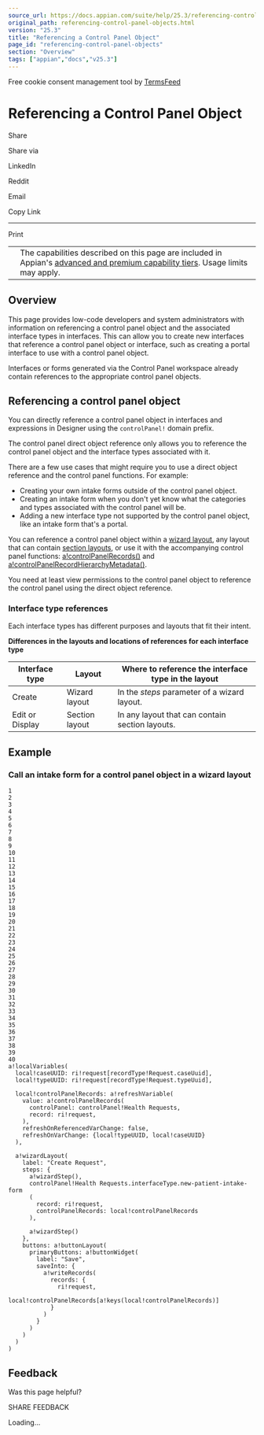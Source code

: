 ```yaml
---
source_url: https://docs.appian.com/suite/help/25.3/referencing-control-panel-objects.html
original_path: referencing-control-panel-objects.html
version: "25.3"
title: "Referencing a Control Panel Object"
page_id: "referencing-control-panel-objects"
section: "Overview"
tags: ["appian","docs","v25.3"]
---
```



Free cookie consent management tool by [TermsFeed](https://www.termsfeed.com/)

# Referencing a Control Panel Object

Share

Share via

LinkedIn

Reddit

Email

Copy Link

* * *

Print

<table><tbody><tr><td><i class="fa fa-info-circle" aria-hidden="true"></i></td><td>The capabilities described on this page are included in Appian's <a href="/suite/help/25.3/Appian_Tiers.html">advanced and premium capability tiers</a>. Usage limits may apply.</td></tr></tbody></table>

## Overview

This page provides low-code developers and system administrators with information on referencing a control panel object and the associated interface types in interfaces. This can allow you to create new interfaces that reference a control panel object or interface, such as creating a portal interface to use with a control panel object.

Interfaces or forms generated via the Control Panel workspace already contain references to the appropriate control panel objects.

## Referencing a control panel object

You can directly reference a control panel object in interfaces and expressions in Designer using the `controlPanel!` domain prefix.

The control panel direct object reference only allows you to reference the control panel object and the interface types associated with it.

There are a few use cases that might require you to use a direct object reference and the control panel functions. For example:

-   Creating your own intake forms outside of the control panel object.
-   Creating an intake form when you don't yet know what the categories and types associated with the control panel will be.
-   Adding a new interface type not supported by the control panel object, like an intake form that's a portal.

You can reference a control panel object within a [wizard layout](Wizard_Layout.html), any layout that can contain [section layouts](Section_Layout.html), or use it with the accompanying control panel functions: [a!controlPanelRecords()](fnc_evaluation_a_controlPanelRecords.html) and [a!controlPanelRecordHierarchyMetadata()](fnc_system_a_controlPanelRecordHierarchyMetadata.html).

You need at least view permissions to the control panel object to reference the control panel using the direct object reference.

### Interface type references

Each interface types has different purposes and layouts that fit their intent.

**Differences in the layouts and locations of references for each interface type**

| Interface type | Layout | Where to reference the interface type in the layout |
| --- | --- | --- |
| Create | Wizard layout | In the _steps_ parameter of a wizard layout. |
| Edit or Display | Section layout | In any layout that can contain section layouts. |

## Example

### Call an intake form for a control panel object in a wizard layout

```
1
2
3
4
5
6
7
8
9
10
11
12
13
14
15
16
17
18
19
20
21
22
23
24
25
26
27
28
29
30
31
32
33
34
35
36
37
38
39
40
a!localVariables(
  local!caseUUID: ri!request[recordType!Request.caseUuid],
  local!typeUUID: ri!request[recordType!Request.typeUuid],

  local!controlPanelRecords: a!refreshVariable(
    value: a!controlPanelRecords(
      controlPanel: controlPanel!Health Requests,
      record: ri!request,
    ),
    refreshOnReferencedVarChange: false,
    refreshOnVarChange: {local!typeUUID, local!caseUUID}
  ),

  a!wizardLayout(
    label: "Create Request",
    steps: {
      a!wizardStep(),
      controlPanel!Health Requests.interfaceType.new-patient-intake-form
      (
        record: ri!request,
        controlPanelRecords: local!controlPanelRecords
      ),

      a!wizardStep()
    },
    buttons: a!buttonLayout(
      primaryButtons: a!buttonWidget(
        label: "Save",
        saveInto: {
          a!writeRecords(
            records: {
              ri!request,
              local!controlPanelRecords[a!keys(local!controlPanelRecords)]
            }
          )
        }
      )
    )
  )
)
```

## Feedback

Was this page helpful?

SHARE FEEDBACK

Loading...